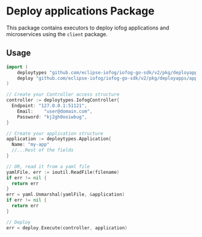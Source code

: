 # Deploy applications Package

This package contains executors to deploy iofog applications and microservices using the `client` package.

## Usage

```go
import (
	deploytypes "github.com/eclipse-iofog/iofog-go-sdk/v2/pkg/deployapps"
	deploy "github.com/eclipse-iofog/iofog-go-sdk/v2/pkg/deployapps/application"
)

// Create your Controller access structure
controller := deploytypes.IofogController{
  Endpoint: "127.0.0.1:51121",
	Email:    "user@domain.com",
	Password: "kj2gh0ooiwbug",
}

// Create your application structure
application := deploytypes.Application{
  Name: "my-app"
  //...Rest of the fields
}

// OR, read it from a yaml file
yamlFile, err := ioutil.ReadFile(filename)
if err != nil {
  return err
}
err = yaml.Unmarshal(yamlFile, &application)
if err != nil {
  return err
}

// Deploy
err = deploy.Execute(controller, application)
```